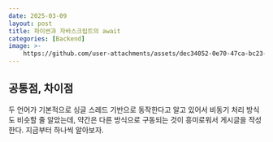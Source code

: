 ```yaml
---
date: 2025-03-09
layout: post
title: 파이썬과 자바스크립트의 await
categories: [Backend]
image: >-
    https://github.com/user-attachments/assets/dec34052-0e70-47ca-bc23-e31453ede917
---
```


## 공통점, 차이점

두 언어가 기본적으로 싱글 스레드 기반으로 동작한다고 알고 있어서 비동기 처리 방식도 비슷할 줄 알았는데, 
약간은 다른 방식으로 구동되는 것이 흥미로워서 게시글을 작성한다.
지금부터 하나씩 알아보자.

